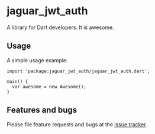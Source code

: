 # jaguar_jwt_auth

A library for Dart developers. It is awesome.

## Usage

A simple usage example:

    import 'package:jaguar_jwt_auth/jaguar_jwt_auth.dart';

    main() {
      var awesome = new Awesome();
    }

## Features and bugs

Please file feature requests and bugs at the [issue tracker][tracker].

[tracker]: http://example.com/issues/replaceme
